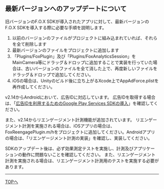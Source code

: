 ## 最新バージョンへのアップデートについて

旧バージョンのF.O.X SDKが導入されたアプリに対して、最新バージョンのF.O.X SDKを導入する際に必要な手順を説明します。

1. 以前のバージョンのファイルがプロジェクトに組み込まれていれば、それらを全て削除します
2. 最新バージョンのファイルをプロジェクトに追加します
3. 「Plugins/FoxPlugin」及び「Plugins/FoxAnalyticsSession」をMainCamera等にドラッグ＆ドロップに追加することで実装を行っていた場合は、古いバージョンのファイルを全て消した上で、再度新しいファイルをドラッグ＆ドロップで追加してください。
4. iOSの場合は、Unityのビルド後に立ち上がるXcode上でAppAdForce.plistを再作成してください。


v2.14からAndroidにおいて、広告IDに対応しています。
広告IDを取得する場合は、「[広告IDを利用するためのGoogle Play Services SDKの導入](/lang/ja/doc/integration/android/google_play_services/README.md)」を確認してください。

また、v2.14からリエンゲージメント計測機能が追加されています。
リエンゲージメント計測を実施される場合は、iOSアプリの場合は、FoxReengagePlugin.m/hをプロジェクトに追加してください。Androidアプリの場合は、「リエンゲージメント計測の実装」を確認し、実装してください。

SDKのアップデート後は、必ず効果測定テストを実施し、計測及びアプリケーションの動作に問題ないことを確認してください。
また、リエンゲージメント計測を実施される場合は、リエンゲージメント計測用のテストを実施する必要があります。


---
[TOPへ](/lang/ja/README.md)
